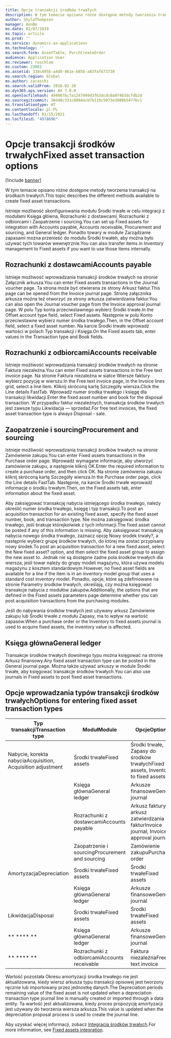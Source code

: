 ```yaml
---
title: Opcje transakcji środków trwałych
description: W tym temacie opisano różne dostępne metody tworzenia transakcji na środkach trwałych.
author: ShylaThompson
manager: AnnBe
ms.date: 02/07/2019
ms.topic: article
ms.prod: ''
ms.service: dynamics-ax-applications
ms.technology: ''
ms.search.form: AssetTable, PurchCreateOrder
audience: Application User
ms.reviewer: roschlom
ms.custom: 23061
ms.assetid: 338c495b-a4d8-461e-b85b-a83faf673730
ms.search.region: Global
ms.author: saraschi
ms.search.validFrom: 2016-02-28
ms.dyn365.ops.version: AX 7.0.0
ms.openlocfilehash: 494087bc7a1247999d3f63dcdc0a0f403dcfdb2d
ms.sourcegitcommit: 38d40c331c8894acb7b119c5073e3088b54776c1
ms.translationtype: HT
ms.contentlocale: pl-PL
ms.lasthandoff: 01/15/2021
ms.locfileid: "4978696"
---
```

# <a name="fixed-asset-transaction-options"></a><span data-ttu-id="cdbf0-103">Opcje transakcji środków trwałych</span><span class="sxs-lookup"><span data-stu-id="cdbf0-103">Fixed asset transaction options</span></span>

[!include [banner](../includes/banner.md)]

<span data-ttu-id="cdbf0-104">W tym temacie opisano różne dostępne metody tworzenia transakcji na środkach trwałych.</span><span class="sxs-lookup"><span data-stu-id="cdbf0-104">This topic describes the different methods available to create fixed asset transactions.</span></span>

<span data-ttu-id="cdbf0-105">Istnieje możliwość skonfigurowania modułu Środki trwałe w celu integracji z modułami Księga główna, Rozrachunki z dostawcami, Rozrachunki z odbiorcami i Zaopatrzenie i sourcing.</span><span class="sxs-lookup"><span data-stu-id="cdbf0-105">You can set up Fixed assets for integration with Accounts payable, Accounts receivable, Procurement and sourcing, and General ledger.</span></span> <span data-ttu-id="cdbf0-106">Ponadto towary w module Zarządzanie zapasami można przenieść do modułu Środki trwałeh, aby można było używać tych towarów wewnętrznie.</span><span class="sxs-lookup"><span data-stu-id="cdbf0-106">You can also transfer items in Inventory management to Fixed assets if you want to use those items internally.</span></span>

## <a name="accounts-payable"></a><span data-ttu-id="cdbf0-107">Rozrachunki z dostawcami</span><span class="sxs-lookup"><span data-stu-id="cdbf0-107">Accounts payable</span></span>
<span data-ttu-id="cdbf0-108">Istnieje możliwość wprowadzania transakcji środków trwałych na stronie Załącznik arkusza.</span><span class="sxs-lookup"><span data-stu-id="cdbf0-108">You can enter Fixed assets transactions in the Journal voucher page.</span></span> <span data-ttu-id="cdbf0-109">Ta strona może być otwierana ze strony Arkusz faktur.</span><span class="sxs-lookup"><span data-stu-id="cdbf0-109">This page can be opened from the Invoice journal page.</span></span> <span data-ttu-id="cdbf0-110">Stronę załącznika arkusza można też otworzyć ze strony arkusza zatwierdzania faktur.</span><span class="sxs-lookup"><span data-stu-id="cdbf0-110">You can also open the Journal voucher page from the Invoice approval journal page.</span></span> <span data-ttu-id="cdbf0-111">W polu Typ konta przeciwstawnego wybierz Środki trwałe.</span><span class="sxs-lookup"><span data-stu-id="cdbf0-111">In the Offset account type field, select Fixed assets.</span></span> <span data-ttu-id="cdbf0-112">Następnie w polu Konto przeciwstawne wybierz numer środka trwałego.</span><span class="sxs-lookup"><span data-stu-id="cdbf0-112">Then, in the Offset account field, select a fixed asset number.</span></span> <span data-ttu-id="cdbf0-113">Na karcie Środki trwałe wprowadź wartości w polach Typ transakcji i Księga.</span><span class="sxs-lookup"><span data-stu-id="cdbf0-113">On the Fixed assets tab, enter values in the Transaction type and Book fields.</span></span>

## <a name="accounts-receivable"></a><span data-ttu-id="cdbf0-114">Rozrachunki z odbiorcami</span><span class="sxs-lookup"><span data-stu-id="cdbf0-114">Accounts receivable</span></span>
<span data-ttu-id="cdbf0-115">Istnieje możliwość wprowadzania transakcji środków trwałych na stronie Faktura niezależna.</span><span class="sxs-lookup"><span data-stu-id="cdbf0-115">You can enter Fixed assets transactions in the Free text invoice page.</span></span>  <span data-ttu-id="cdbf0-116">Na stronie Faktura niezależna w siatce Wiersze faktury wybierz pozycję w wierszu.</span><span class="sxs-lookup"><span data-stu-id="cdbf0-116">In the Free text invoice page, in the Invoice lines grid, select a line item.</span></span> <span data-ttu-id="cdbf0-117">Kliknij skróconą kartę Szczegóły wiersza.</span><span class="sxs-lookup"><span data-stu-id="cdbf0-117">Click the Line details FastTab.</span></span> <span data-ttu-id="cdbf0-118">Wprowadź numer środka trwałego i księgę dla transakcji likwidacji.</span><span class="sxs-lookup"><span data-stu-id="cdbf0-118">Enter the fixed asset number and book for the disposal transaction.</span></span> <span data-ttu-id="cdbf0-119">W przypadku faktur niezależnych, transakcja środków trwałych jest zawsze typu Likwidacja — sprzedaż.</span><span class="sxs-lookup"><span data-stu-id="cdbf0-119">For free text invoices, the fixed asset transaction type is always Disposal - sale.</span></span>

## <a name="procurement-and-sourcing"></a><span data-ttu-id="cdbf0-120">Zaopatrzenie i sourcing</span><span class="sxs-lookup"><span data-stu-id="cdbf0-120">Procurement and sourcing</span></span>
<span data-ttu-id="cdbf0-121">Istnieje możliwość wprowadzania transakcji środków trwałych na stronie Zamówienie zakupu.</span><span class="sxs-lookup"><span data-stu-id="cdbf0-121">You can enter Fixed assets transactions in the Purchase order page.</span></span> <span data-ttu-id="cdbf0-122">Wprowadź wymagane informacje, aby utworzyć zamówienie zakupu, a następnie kliknij OK.</span><span class="sxs-lookup"><span data-stu-id="cdbf0-122">Enter the required information to create a purchase order, and then click OK.</span></span> <span data-ttu-id="cdbf0-123">Na stronie zamówienia zakupu kliknij skróconą kartę Szczegóły wiersza.</span><span class="sxs-lookup"><span data-stu-id="cdbf0-123">In the Purchase order page, click the Line details FastTab.</span></span> <span data-ttu-id="cdbf0-124">Następnie, na karcie Środki trwałe wprowadź informacje o środku trwałym.</span><span class="sxs-lookup"><span data-stu-id="cdbf0-124">Then, on the Fixed assets tab, enter information about the fixed asset.</span></span> 

<span data-ttu-id="cdbf0-125">Aby zaksięgować transakcję nabycia istniejącego środka trwałego, należy określić numer środka trwałego, księgę i typ transakcji.</span><span class="sxs-lookup"><span data-stu-id="cdbf0-125">To post an acquisition transaction for an existing fixed asset, specify the fixed asset number, book, and transaction type.</span></span> <span data-ttu-id="cdbf0-126">Nie można zaksięgować środka trwałego, jeśli brakuje którejkolwiek z tych informacji.</span><span class="sxs-lookup"><span data-stu-id="cdbf0-126">The fixed asset cannot be posted if any of this information is missing.</span></span> <span data-ttu-id="cdbf0-127">Aby zaksięgować transakcję nabycia nowego środka trwałego, zaznacz opcję Nowy środek trwały?, a następnie wybierz grupę środków trwałych, do której ma zostać przypisany nowy środek.</span><span class="sxs-lookup"><span data-stu-id="cdbf0-127">To post an acquisition transaction for a new fixed asset, select the New fixed asset? option, and then select the fixed asset group to assign the new asset to.</span></span> <span data-ttu-id="cdbf0-128">Jednak nie są dostępne żadne pola środków trwałych dla wiersza, jeśli towar należy do grupy modeli magazynu, która używa modelu magazynu z kosztem standardowym.</span><span class="sxs-lookup"><span data-stu-id="cdbf0-128">However, no fixed asset fields are available for a line if the item is in an inventory model group that uses a standard cost inventory model.</span></span> <span data-ttu-id="cdbf0-129">Ponadto, opcje, które są zdefiniowane na stronie Parametry środków trwałych, określają, czy można księgować transakcje nabycia z modułów zakupów.</span><span class="sxs-lookup"><span data-stu-id="cdbf0-129">Additionally, the options that are defined in the Fixed assets parameters page determine whether you can post acquisition transactions from the purchasing modules.</span></span> 

<span data-ttu-id="cdbf0-130">Jeśli do nabywania środków trwałych jest używany arkusz Zamówienie zakupu lub Środki trwałe z modułu Zapasy, ma to wpływ na wartość zapasów.</span><span class="sxs-lookup"><span data-stu-id="cdbf0-130">When a purchase order or the Inventory to fixed assets journal is used to acquire fixed assets, the inventory value is affected.</span></span>

## <a name="general-ledger"></a><span data-ttu-id="cdbf0-131">Księga główna</span><span class="sxs-lookup"><span data-stu-id="cdbf0-131">General ledger</span></span>
<span data-ttu-id="cdbf0-132">Transakcje środków trwałych dowolnego typu można księgować na stronie Arkusz finansowy.</span><span class="sxs-lookup"><span data-stu-id="cdbf0-132">Any fixed asset transaction type can be posted in the General journal page.</span></span> <span data-ttu-id="cdbf0-133">Można także używać arkuszy w module Środki trwałe, aby księgować transakcje środków trwałych.</span><span class="sxs-lookup"><span data-stu-id="cdbf0-133">You can also use journals in Fixed assets to post fixed asset transactions.</span></span>

## <a name="options-for-entering-fixed-asset-transaction-types"></a><span data-ttu-id="cdbf0-134">Opcje wprowadzania typów transakcji środków trwałych</span><span class="sxs-lookup"><span data-stu-id="cdbf0-134">Options for entering fixed asset transaction types</span></span>


| <span data-ttu-id="cdbf0-135">Typ transakcji</span><span class="sxs-lookup"><span data-stu-id="cdbf0-135">Transaction type</span></span>                    | <span data-ttu-id="cdbf0-136">Moduł</span><span class="sxs-lookup"><span data-stu-id="cdbf0-136">Module</span></span>                   | <span data-ttu-id="cdbf0-137">Opcje</span><span class="sxs-lookup"><span data-stu-id="cdbf0-137">Options</span></span>                                   |
|-------------------------------------|--------------------------|-------------------------------------------|
| <span data-ttu-id="cdbf0-138">Nabycie, korekta nabycia</span><span class="sxs-lookup"><span data-stu-id="cdbf0-138">Acquisition, Acquisition adjustment</span></span> | <span data-ttu-id="cdbf0-139">Środki trwałe</span><span class="sxs-lookup"><span data-stu-id="cdbf0-139">Fixed assets</span></span>             | <span data-ttu-id="cdbf0-140">Środki trwałe, Zapasy do środków trwałych</span><span class="sxs-lookup"><span data-stu-id="cdbf0-140">Fixed assets, Inventory to fixed assets</span></span>   |
|                                     | <span data-ttu-id="cdbf0-141">Księga główna</span><span class="sxs-lookup"><span data-stu-id="cdbf0-141">General ledger</span></span>           | <span data-ttu-id="cdbf0-142">Arkusze finansowe</span><span class="sxs-lookup"><span data-stu-id="cdbf0-142">General journal</span></span>                           |
|                                     | <span data-ttu-id="cdbf0-143">Rozrachunki z dostawcami</span><span class="sxs-lookup"><span data-stu-id="cdbf0-143">Accounts payable</span></span>         | <span data-ttu-id="cdbf0-144">Arkusz faktury i arkusz zatwierdzania faktur</span><span class="sxs-lookup"><span data-stu-id="cdbf0-144">Invoice journal, Invoice approval journal</span></span> |
|                                     | <span data-ttu-id="cdbf0-145">Zaopatrzenie i sourcing</span><span class="sxs-lookup"><span data-stu-id="cdbf0-145">Procurement and sourcing</span></span> | <span data-ttu-id="cdbf0-146">Zamówienie zakupu</span><span class="sxs-lookup"><span data-stu-id="cdbf0-146">Purchase order</span></span>                            |
| <span data-ttu-id="cdbf0-147">Amortyzacja</span><span class="sxs-lookup"><span data-stu-id="cdbf0-147">Depreciation</span></span>                        | <span data-ttu-id="cdbf0-148">Środki trwałe</span><span class="sxs-lookup"><span data-stu-id="cdbf0-148">Fixed assets</span></span>             | <span data-ttu-id="cdbf0-149">Środki trwałe</span><span class="sxs-lookup"><span data-stu-id="cdbf0-149">Fixed assets</span></span>                              |
|                                     | <span data-ttu-id="cdbf0-150">Księga główna</span><span class="sxs-lookup"><span data-stu-id="cdbf0-150">General ledger</span></span>           | <span data-ttu-id="cdbf0-151">Arkusze finansowe</span><span class="sxs-lookup"><span data-stu-id="cdbf0-151">General journal</span></span>                           |
| <span data-ttu-id="cdbf0-152">Likwidacja</span><span class="sxs-lookup"><span data-stu-id="cdbf0-152">Disposal</span></span>                            | <span data-ttu-id="cdbf0-153">Środki trwałe</span><span class="sxs-lookup"><span data-stu-id="cdbf0-153">Fixed assets</span></span>             | <span data-ttu-id="cdbf0-154">Środki trwałe</span><span class="sxs-lookup"><span data-stu-id="cdbf0-154">Fixed assets</span></span>                              |
| <span data-ttu-id="cdbf0-155">\*\* \*\*</span><span class="sxs-lookup"><span data-stu-id="cdbf0-155">\*\* \*\*</span></span>                               | <span data-ttu-id="cdbf0-156">Księga główna</span><span class="sxs-lookup"><span data-stu-id="cdbf0-156">General ledger</span></span>           | <span data-ttu-id="cdbf0-157">Arkusze finansowe</span><span class="sxs-lookup"><span data-stu-id="cdbf0-157">General journal</span></span>                           |
| <span data-ttu-id="cdbf0-158">\*\* \*\*</span><span class="sxs-lookup"><span data-stu-id="cdbf0-158">\*\* \*\*</span></span>                               | <span data-ttu-id="cdbf0-159">Rozrachunki z odbiorcami</span><span class="sxs-lookup"><span data-stu-id="cdbf0-159">Accounts receivable</span></span>      | <span data-ttu-id="cdbf0-160">Faktura niezależna</span><span class="sxs-lookup"><span data-stu-id="cdbf0-160">Free text invoice</span></span>                         |


<span data-ttu-id="cdbf0-161">Wartość pozostała Okresu amortyzacji środka trwałego nie jest aktualizowana, kiedy wiersz arkusza typu transakcji opisowej jest tworzony ręcznie lub importowany przez jednostkę danych.</span><span class="sxs-lookup"><span data-stu-id="cdbf0-161">The Depreciation periods remaining value of the fixed asset is not updated when a depreciation transaction type journal line is manually created or imported through a data entity.</span></span> <span data-ttu-id="cdbf0-162">Ta wartość jest aktualizowana, kiedy proces propozycję amortyzacji jest używany do tworzenia wiersza arkusza.</span><span class="sxs-lookup"><span data-stu-id="cdbf0-162">This value is updated when the depreciation proposal process is used to create the journal line.</span></span>

<span data-ttu-id="cdbf0-163">Aby uzyskać więcej informacji, zobacz [Integracja środków trwałych](fixed-asset-integration.md).</span><span class="sxs-lookup"><span data-stu-id="cdbf0-163">For more information, see [Fixed assets integration](fixed-asset-integration.md).</span></span>
